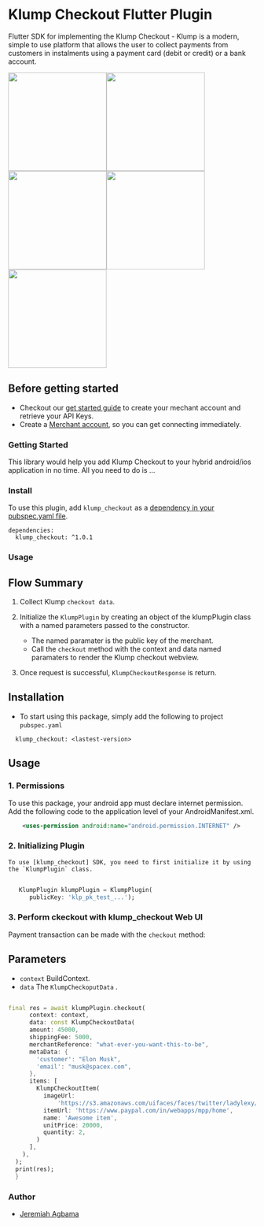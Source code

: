 # Klump Checkout Flutter Plugin

Flutter SDK for implementing the Klump Checkout - Klump is a modern, simple to use platform that allows the user to collect payments from customers in instalments using a payment card (debit or credit) or a bank account.


<img src="https://user-images.githubusercontent.com/34801232/180447659-e002e64c-a9f8-4a0e-819a-bfdb1773309e.png" width="200" height="200"><img src="https://user-images.githubusercontent.com/34801232/180447623-b03b6aaf-ce37-486b-ad6a-aecd4a7d7de9.png" width="200" height="200"><img src="https://user-images.githubusercontent.com/34801232/180447702-fd6f4083-546b-4304-961a-02edf03893e6.png" width="200" height="200"><img src="https://user-images.githubusercontent.com/34801232/180447738-43a6517b-3c06-4436-a5e3-e735a5c16b39.png" width="200" height="200"><img src="https://user-images.githubusercontent.com/34801232/180447750-88307cac-eff9-45e8-8e0a-4a34660ec11a.png" width="200" height="200">



## Before getting started
- Checkout our [get started guide](https://docs.useklump.com/docs/intro-to-klump) to create your mechant account and retrieve your API Keys.
- Create a [Merchant account](https://useklump.com/), so you can get connecting immediately. 

### Getting Started
This library would help you add Klump Checkout to your hybrid android/ios application in no time. All you need to do is ...

### Install
To use this plugin, add `klump_checkout` as a [dependency in your pubspec.yaml file](https://flutter.io/platform-plugins/).
```pub
dependencies:
  klump_checkout: ^1.0.1
```

### Usage

## Flow Summary

1. Collect Klump `checkout data`. 
	
2. Initialize the `KlumpPlugin` by creating an object of the klumpPlugin class with a named parameters passed to the constructor.
	- The named paramater is the public key of the merchant.
	- Call the `checkout` method with the context and data named paramaters  to render the Klump checkout webview.

3. Once request is successful,  `KlumpCheckoutResponse` is return.


## Installation
- To start using this package, simply add the following to project `pubspec.yaml`

```
  klump_checkout: <lastest-version>
```

## Usage

### 1. Permissions
To use this package, your android app must declare internet permission. Add the following code to the application level of your AndroidManifest.xml.

```xml
	<uses-permission android:name="android.permission.INTERNET" />
```

### 2. Initializing Plugin
	To use [klump_checkout] SDK, you need to first initialize it by using the `KlumpPlugin` class.
	
```dart

   KlumpPlugin klumpPlugin = KlumpPlugin(
      publicKey: 'klp_pk_test_...');

```

### 3. Perform ckeckout with klump_checkout Web UI
Payment transaction can be made with the `checkout` method: 
## Parameters
- `context` BuildContext.
- `data` The `KlumpCheckoputData` . 

	
```dart

final res = await klumpPlugin.checkout(
      context: context,
      data: const KlumpCheckoutData(
      amount: 45000,
      shippingFee: 5000,
      merchantReference: "what-ever-you-want-this-to-be",
      metaData: {
        'customer': "Elon Musk",
        'email': "musk@spacex.com",
      },
      items: [
        KlumpCheckoutItem(
          imageUrl:
              'https://s3.amazonaws.com/uifaces/faces/twitter/ladylexy/128.jpg',
          itemUrl: 'https://www.paypal.com/in/webapps/mpp/home',
          name: 'Awesome item',
          unitPrice: 20000,
          quantity: 2,
        )
      ],
    ),
  );
  print(res);
  }
```

### Author
- [Jeremiah Agbama](https://www.linkedin.com/in/jeremiah-agbama-168653161/)
